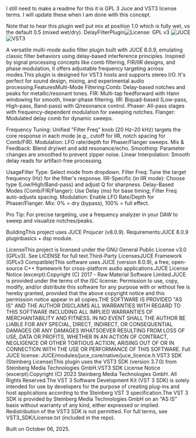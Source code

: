 I still need to make a readme for this it is GPL 3 Juce and VST3 license terms. I will update these when I am done with this concept.

Note that to hear this plugin well put mix at position 1.0 which is fully wet, vs the default 0.5 (mixed wet/dry).
DelayFilterPlugin![License: GPL v3](https://img.shields.io/badge/License-GPL%20v3-blue.svg)
![JUCE](https://img.shields.io/badge/JUCE-8.0.9-green)
![VST3](https://img.shields.io/badge/VST3-3.7.0-orange)

A versatile multi-mode audio filter plugin built with JUCE 8.0.9, emulating classic filter behaviors using delay-based interference principles. Inspired by signal processing concepts like comb filtering, FIR/IIR designs, and phase modulation, it offers adjustable frequency targeting across modes.This plugin is designed for VST3 hosts and supports stereo I/O. It's perfect for sound design, mixing, and experimental audio processing.FeaturesMulti-Mode Filtering:Comb: Delay-based notches and peaks for metallic/resonant tones.
FIR: Multi-tap feedforward with Hann windowing for smooth, linear-phase filtering.
IIR: Biquad-based (Low-pass, High-pass, Band-pass) with Q/resonance control.
Phaser: All-pass stages with frequency-dependent modulation for sweeping notches.
Flanger: Modulated delay comb for dynamic sweeps.

Frequency Tuning: Unified "Filter Freq" knob (20 Hz–20 kHz) targets the core response in each mode (e.g., cutoff for IIR, notch spacing for Comb/FIR).
Modulation: LFO rate/depth for Phaser/Flanger sweeps.
Mix & Feedback: Blend dry/wet and add resonance/echo.
Smoothing: Parameter changes are smoothed to prevent zipper noise.
Linear Interpolation: Smooth delay reads for artifact-free processing.

UsageFilter Type: Select mode from dropdown.
Filter Freq: Tune the target frequency (Hz) for the filter's response.
IIR-Specific (in IIR mode): Choose type (Low/High/Band-pass) and adjust Q for sharpness.
Delay-Based Modes (Comb/FIR/Flanger): Use Delay (ms) for base timing; Filter Freq auto-adjusts spacing.
Modulation: Enable LFO Rate/Depth for Phaser/Flanger.
Mix: 0% = dry (bypass), 100% = full effect.

Pro Tip: For precise targeting, use a frequency analyzer in your DAW to sweep and visualize notches/peaks.

BuildingThis project uses JUCE Projucer (v8.0.9). Requirements:JUCE 8.0.9   pluginbasics + dsp module.

LicenseThis project is licensed under the GNU General Public License v3.0 (GPLv3). See LICENSE for full text.Third-Party LicensesJUCE Framework (GPLv3 Compatible)This software uses JUCE (version 8.0.9), a free, open-source C++ framework for cross-platform audio applications.JUCE License Notice (excerpt):Copyright (C) 2017 - Raw Material Software Limited.JUCE is provided under the terms of the ISC license:
Permission to use, copy, modify, and/or distribute this software for any purpose with or without fee is hereby granted, provided that the above copyright notice and this permission notice appear in all copies.THE SOFTWARE IS PROVIDED "AS IS" AND THE AUTHOR DISCLAIMS ALL WARRANTIES WITH REGARD TO THIS SOFTWARE INCLUDING ALL IMPLIED WARRANTIES OF MERCHANTABILITY AND FITNESS. IN NO EVENT SHALL THE AUTHOR BE LIABLE FOR ANY SPECIAL, DIRECT, INDIRECT, OR CONSEQUENTIAL DAMAGES OR ANY DAMAGES WHATSOEVER RESULTING FROM LOSS OF USE, DATA OR PROFITS, WHETHER IN AN ACTION OF CONTRACT, NEGLIGENCE OR OTHER TORTIOUS ACTION, ARISING OUT OF OR IN CONNECTION WITH THE USE OR PERFORMANCE OF THIS SOFTWARE.
Full JUCE license: JUCE/modules/juce_core/native/juce_licence.h.VST3 SDK (Steinberg License)This plugin uses the VST3 SDK (version 3.7.0) from Steinberg Media Technologies GmbH.VST3 SDK License Notice (excerpt):Copyright (C) 2023 Steinberg Media Technologies GmbH. All Rights Reserved.The VST 3 Software Development Kit (VST 3 SDK) is solely intended for use by developers for the purpose of creating plug-ins and host applications according to the Steinberg VST 3 specification.The VST 3 SDK is provided by Steinberg Media Technologies GmbH on an "AS IS" basis without warranty of any kind, either expressed or implied.
Redistribution of the VST3 SDK is not permitted. For full terms, see VST3_SDK/License.txt (included in the repo).

Built on October 06, 2025.


